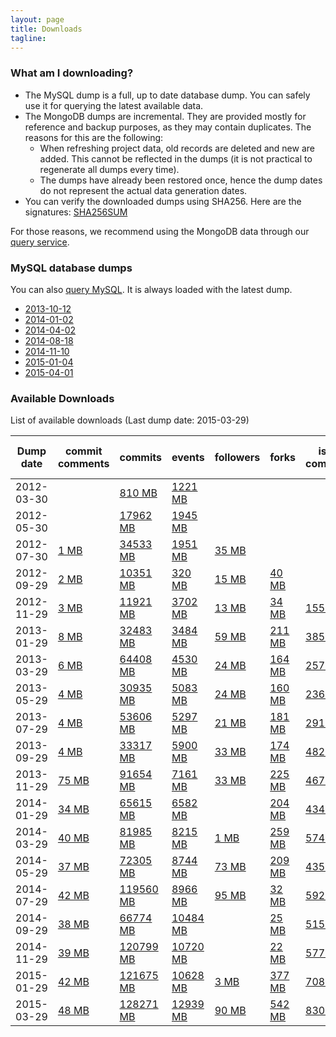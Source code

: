 ```yaml
---
layout: page
title: Downloads 
tagline: 
---
```


### What am I downloading?

* The MySQL dump is a full, up to date database dump. You can safely use it for querying the latest available data.
* The MongoDB dumps are incremental. They are provided mostly for reference and backup purposes, as they may contain duplicates. The reasons for this are the following:
  * When refreshing project data, old records are deleted and new are added. This cannot be reflected in the dumps (it is not practical to regenerate all dumps every time).
  * The dumps have already been restored once, hence the dump dates do not
represent the actual data generation dates.
* You can verify the downloaded dumps using SHA256. Here are the signatures: [SHA256SUM](/downloads/SHA256SUM)

For those reasons, we recommend using the MongoDB data through our [query
service](http://ghtorrent.org/raw.html). 

### MySQL database dumps 

You can also [query MySQL](/dblite). It is always loaded with the latest
dump.

* [2013-10-12](/downloads/mysql-2013-10-12.sql.gz)
* [2014-01-02](/downloads/mysql-2014-01-02.sql.gz)
* [2014-04-02](/downloads/mysql-2014-04-02.sql.gz)
* [2014-08-18](/downloads/mysql-2014-08-18.sql.gz)
* [2014-11-10](/downloads/mysql-2014-11-10.sql.gz)
* [2015-01-04](/downloads/mysql-2015-01-04.sql.gz)
* [2015-04-01](/downloads/mysql-2015-04-01.sql.gz)

### Available Downloads
List of available downloads (Last dump date: 2015-03-29)
<table class="table table-hover table-condensed">
<thead>
<tr>
<th>Dump date</th>
<th>commit comments</th>
<th>commits</th>
<th>events</th>
<th>followers</th>
<th>forks</th>
<th>issue comments</th>
<th>issue events</th>
<th>issues</th>
<th>org members</th>
<th>pull request comments</th>
<th>pull requests</th>
<th>repo collaborators</th>
<th>repo labels</th>
<th>repos</th>
<th>users</th>
<th>watchers</th>
</tr>
</thead>
<tbody>
<tr>
<td>2012-03-30</td>
<td>
</td>
<td>
<a href="http://ghtorrent.org/downloads/commits-dump.2012-03-30.tar.gz">810 MB</a>
</td>
<td>
<a href="http://ghtorrent.org/downloads/events-dump.2012-03-30.tar.gz">1221 MB</a>
</td>
<td>
</td>
<td>
</td>
<td>
</td>
<td>
</td>
<td>
</td>
<td>
</td>
<td>
</td>
<td>
</td>
<td>
</td>
<td>
</td>
<td>
</td>
<td>
</td>
<td>
</td>
</tr>
<tr>
<td>2012-05-30</td>
<td>
</td>
<td>
<a href="http://ghtorrent.org/downloads/commits-dump.2012-05-30.tar.gz">17962 MB</a>
</td>
<td>
<a href="http://ghtorrent.org/downloads/events-dump.2012-05-30.tar.gz">1945 MB</a>
</td>
<td>
</td>
<td>
</td>
<td>
</td>
<td>
</td>
<td>
</td>
<td>
</td>
<td>
</td>
<td>
</td>
<td>
</td>
<td>
</td>
<td>
</td>
<td>
</td>
<td>
</td>
</tr>
<tr>
<td>2012-07-30</td>
<td>
<a href="http://ghtorrent.org/downloads/commit_comments-dump.2012-07-30.tar.gz">1 MB</a>
</td>
<td>
<a href="http://ghtorrent.org/downloads/commits-dump.2012-07-30.tar.gz">34533 MB</a>
</td>
<td>
<a href="http://ghtorrent.org/downloads/events-dump.2012-07-30.tar.gz">1951 MB</a>
</td>
<td>
<a href="http://ghtorrent.org/downloads/followers-dump.2012-07-30.tar.gz">35 MB</a>
</td>
<td>
</td>
<td>
</td>
<td>
</td>
<td>
</td>
<td>
</td>
<td>
</td>
<td>
</td>
<td>
</td>
<td>
</td>
<td>
<a href="http://ghtorrent.org/downloads/repos-dump.2012-07-30.tar.gz">18 MB</a>
</td>
<td>
<a href="http://ghtorrent.org/downloads/users-dump.2012-07-30.tar.gz">29 MB</a>
</td>
<td>
</td>
</tr>
<tr>
<td>2012-09-29</td>
<td>
<a href="http://ghtorrent.org/downloads/commit_comments-dump.2012-09-29.tar.gz">2 MB</a>
</td>
<td>
<a href="http://ghtorrent.org/downloads/commits-dump.2012-09-29.tar.gz">10351 MB</a>
</td>
<td>
<a href="http://ghtorrent.org/downloads/events-dump.2012-09-29.tar.gz">320 MB</a>
</td>
<td>
<a href="http://ghtorrent.org/downloads/followers-dump.2012-09-29.tar.gz">15 MB</a>
</td>
<td>
<a href="http://ghtorrent.org/downloads/forks-dump.2012-09-29.tar.gz">40 MB</a>
</td>
<td>
</td>
<td>
</td>
<td>
</td>
<td>
<a href="http://ghtorrent.org/downloads/org_members-dump.2012-09-29.tar.gz">1 MB</a>
</td>
<td>
</td>
<td>
<a href="http://ghtorrent.org/downloads/pull_requests-dump.2012-09-29.tar.gz">8 MB</a>
</td>
<td>
<a href="http://ghtorrent.org/downloads/repo_collaborators-dump.2012-09-29.tar.gz">11 MB</a>
</td>
<td>
</td>
<td>
<a href="http://ghtorrent.org/downloads/repos-dump.2012-09-29.tar.gz">34 MB</a>
</td>
<td>
<a href="http://ghtorrent.org/downloads/users-dump.2012-09-29.tar.gz">16 MB</a>
</td>
<td>
<a href="http://ghtorrent.org/downloads/watchers-dump.2012-09-29.tar.gz">194 MB</a>
</td>
</tr>
<tr>
<td>2012-11-29</td>
<td>
<a href="http://ghtorrent.org/downloads/commit_comments-dump.2012-11-29.tar.gz">3 MB</a>
</td>
<td>
<a href="http://ghtorrent.org/downloads/commits-dump.2012-11-29.tar.gz">11921 MB</a>
</td>
<td>
<a href="http://ghtorrent.org/downloads/events-dump.2012-11-29.tar.gz">3702 MB</a>
</td>
<td>
<a href="http://ghtorrent.org/downloads/followers-dump.2012-11-29.tar.gz">13 MB</a>
</td>
<td>
<a href="http://ghtorrent.org/downloads/forks-dump.2012-11-29.tar.gz">34 MB</a>
</td>
<td>
<a href="http://ghtorrent.org/downloads/issue_comments-dump.2012-11-29.tar.gz">155 MB</a>
</td>
<td>
<a href="http://ghtorrent.org/downloads/issue_events-dump.2012-11-29.tar.gz">84 MB</a>
</td>
<td>
<a href="http://ghtorrent.org/downloads/issues-dump.2012-11-29.tar.gz">331 MB</a>
</td>
<td>
</td>
<td>
</td>
<td>
<a href="http://ghtorrent.org/downloads/pull_requests-dump.2012-11-29.tar.gz">8 MB</a>
</td>
<td>
<a href="http://ghtorrent.org/downloads/repo_collaborators-dump.2012-11-29.tar.gz">14 MB</a>
</td>
<td>
</td>
<td>
<a href="http://ghtorrent.org/downloads/repos-dump.2012-11-29.tar.gz">60 MB</a>
</td>
<td>
<a href="http://ghtorrent.org/downloads/users-dump.2012-11-29.tar.gz">7 MB</a>
</td>
<td>
<a href="http://ghtorrent.org/downloads/watchers-dump.2012-11-29.tar.gz">132 MB</a>
</td>
</tr>
<tr>
<td>2013-01-29</td>
<td>
<a href="http://ghtorrent.org/downloads/commit_comments-dump.2013-01-29.tar.gz">8 MB</a>
</td>
<td>
<a href="http://ghtorrent.org/downloads/commits-dump.2013-01-29.tar.gz">32483 MB</a>
</td>
<td>
<a href="http://ghtorrent.org/downloads/events-dump.2013-01-29.tar.gz">3484 MB</a>
</td>
<td>
<a href="http://ghtorrent.org/downloads/followers-dump.2013-01-29.tar.gz">59 MB</a>
</td>
<td>
<a href="http://ghtorrent.org/downloads/forks-dump.2013-01-29.tar.gz">211 MB</a>
</td>
<td>
<a href="http://ghtorrent.org/downloads/issue_comments-dump.2013-01-29.tar.gz">385 MB</a>
</td>
<td>
<a href="http://ghtorrent.org/downloads/issue_events-dump.2013-01-29.tar.gz">172 MB</a>
</td>
<td>
<a href="http://ghtorrent.org/downloads/issues-dump.2013-01-29.tar.gz">328 MB</a>
</td>
<td>
</td>
<td>
</td>
<td>
<a href="http://ghtorrent.org/downloads/pull_requests-dump.2013-01-29.tar.gz">49 MB</a>
</td>
<td>
<a href="http://ghtorrent.org/downloads/repo_collaborators-dump.2013-01-29.tar.gz">70 MB</a>
</td>
<td>
</td>
<td>
<a href="http://ghtorrent.org/downloads/repos-dump.2013-01-29.tar.gz">617 MB</a>
</td>
<td>
<a href="http://ghtorrent.org/downloads/users-dump.2013-01-29.tar.gz">40 MB</a>
</td>
<td>
<a href="http://ghtorrent.org/downloads/watchers-dump.2013-01-29.tar.gz">256 MB</a>
</td>
</tr>
<tr>
<td>2013-03-29</td>
<td>
<a href="http://ghtorrent.org/downloads/commit_comments-dump.2013-03-29.tar.gz">6 MB</a>
</td>
<td>
<a href="http://ghtorrent.org/downloads/commits-dump.2013-03-29.tar.gz">64408 MB</a>
</td>
<td>
<a href="http://ghtorrent.org/downloads/events-dump.2013-03-29.tar.gz">4530 MB</a>
</td>
<td>
<a href="http://ghtorrent.org/downloads/followers-dump.2013-03-29.tar.gz">24 MB</a>
</td>
<td>
<a href="http://ghtorrent.org/downloads/forks-dump.2013-03-29.tar.gz">164 MB</a>
</td>
<td>
<a href="http://ghtorrent.org/downloads/issue_comments-dump.2013-03-29.tar.gz">257 MB</a>
</td>
<td>
<a href="http://ghtorrent.org/downloads/issue_events-dump.2013-03-29.tar.gz">54 MB</a>
</td>
<td>
<a href="http://ghtorrent.org/downloads/issues-dump.2013-03-29.tar.gz">219 MB</a>
</td>
<td>
</td>
<td>
<a href="http://ghtorrent.org/downloads/pull_request_comments-dump.2013-03-29.tar.gz">22 MB</a>
</td>
<td>
<a href="http://ghtorrent.org/downloads/pull_requests-dump.2013-03-29.tar.gz">458 MB</a>
</td>
<td>
<a href="http://ghtorrent.org/downloads/repo_collaborators-dump.2013-03-29.tar.gz">12 MB</a>
</td>
<td>
</td>
<td>
<a href="http://ghtorrent.org/downloads/repos-dump.2013-03-29.tar.gz">1254 MB</a>
</td>
<td>
<a href="http://ghtorrent.org/downloads/users-dump.2013-03-29.tar.gz">32 MB</a>
</td>
<td>
<a href="http://ghtorrent.org/downloads/watchers-dump.2013-03-29.tar.gz">74 MB</a>
</td>
</tr>
<tr>
<td>2013-05-29</td>
<td>
<a href="http://ghtorrent.org/downloads/commit_comments-dump.2013-05-29.tar.gz">4 MB</a>
</td>
<td>
<a href="http://ghtorrent.org/downloads/commits-dump.2013-05-29.tar.gz">30935 MB</a>
</td>
<td>
<a href="http://ghtorrent.org/downloads/events-dump.2013-05-29.tar.gz">5083 MB</a>
</td>
<td>
<a href="http://ghtorrent.org/downloads/followers-dump.2013-05-29.tar.gz">24 MB</a>
</td>
<td>
<a href="http://ghtorrent.org/downloads/forks-dump.2013-05-29.tar.gz">160 MB</a>
</td>
<td>
<a href="http://ghtorrent.org/downloads/issue_comments-dump.2013-05-29.tar.gz">236 MB</a>
</td>
<td>
<a href="http://ghtorrent.org/downloads/issue_events-dump.2013-05-29.tar.gz">57 MB</a>
</td>
<td>
<a href="http://ghtorrent.org/downloads/issues-dump.2013-05-29.tar.gz">221 MB</a>
</td>
<td>
</td>
<td>
<a href="http://ghtorrent.org/downloads/pull_request_comments-dump.2013-05-29.tar.gz">6 MB</a>
</td>
<td>
<a href="http://ghtorrent.org/downloads/pull_requests-dump.2013-05-29.tar.gz">189 MB</a>
</td>
<td>
<a href="http://ghtorrent.org/downloads/repo_collaborators-dump.2013-05-29.tar.gz">12 MB</a>
</td>
<td>
</td>
<td>
<a href="http://ghtorrent.org/downloads/repos-dump.2013-05-29.tar.gz">492 MB</a>
</td>
<td>
<a href="http://ghtorrent.org/downloads/users-dump.2013-05-29.tar.gz">26 MB</a>
</td>
<td>
<a href="http://ghtorrent.org/downloads/watchers-dump.2013-05-29.tar.gz">68 MB</a>
</td>
</tr>
<tr>
<td>2013-07-29</td>
<td>
<a href="http://ghtorrent.org/downloads/commit_comments-dump.2013-07-29.tar.gz">4 MB</a>
</td>
<td>
<a href="http://ghtorrent.org/downloads/commits-dump.2013-07-29.tar.gz">53606 MB</a>
</td>
<td>
<a href="http://ghtorrent.org/downloads/events-dump.2013-07-29.tar.gz">5297 MB</a>
</td>
<td>
<a href="http://ghtorrent.org/downloads/followers-dump.2013-07-29.tar.gz">21 MB</a>
</td>
<td>
<a href="http://ghtorrent.org/downloads/forks-dump.2013-07-29.tar.gz">181 MB</a>
</td>
<td>
<a href="http://ghtorrent.org/downloads/issue_comments-dump.2013-07-29.tar.gz">291 MB</a>
</td>
<td>
<a href="http://ghtorrent.org/downloads/issue_events-dump.2013-07-29.tar.gz">60 MB</a>
</td>
<td>
<a href="http://ghtorrent.org/downloads/issues-dump.2013-07-29.tar.gz">233 MB</a>
</td>
<td>
</td>
<td>
<a href="http://ghtorrent.org/downloads/pull_request_comments-dump.2013-07-29.tar.gz">238 MB</a>
</td>
<td>
<a href="http://ghtorrent.org/downloads/pull_requests-dump.2013-07-29.tar.gz">245 MB</a>
</td>
<td>
<a href="http://ghtorrent.org/downloads/repo_collaborators-dump.2013-07-29.tar.gz">9 MB</a>
</td>
<td>
<a href="http://ghtorrent.org/downloads/repo_labels-dump.2013-07-29.tar.gz">7 MB</a>
</td>
<td>
<a href="http://ghtorrent.org/downloads/repos-dump.2013-07-29.tar.gz">586 MB</a>
</td>
<td>
<a href="http://ghtorrent.org/downloads/users-dump.2013-07-29.tar.gz">29 MB</a>
</td>
<td>
<a href="http://ghtorrent.org/downloads/watchers-dump.2013-07-29.tar.gz">75 MB</a>
</td>
</tr>
<tr>
<td>2013-09-29</td>
<td>
<a href="http://ghtorrent.org/downloads/commit_comments-dump.2013-09-29.tar.gz">4 MB</a>
</td>
<td>
<a href="http://ghtorrent.org/downloads/commits-dump.2013-09-29.tar.gz">33317 MB</a>
</td>
<td>
<a href="http://ghtorrent.org/downloads/events-dump.2013-09-29.tar.gz">5900 MB</a>
</td>
<td>
<a href="http://ghtorrent.org/downloads/followers-dump.2013-09-29.tar.gz">33 MB</a>
</td>
<td>
<a href="http://ghtorrent.org/downloads/forks-dump.2013-09-29.tar.gz">174 MB</a>
</td>
<td>
<a href="http://ghtorrent.org/downloads/issue_comments-dump.2013-09-29.tar.gz">482 MB</a>
</td>
<td>
<a href="http://ghtorrent.org/downloads/issue_events-dump.2013-09-29.tar.gz">67 MB</a>
</td>
<td>
<a href="http://ghtorrent.org/downloads/issues-dump.2013-09-29.tar.gz">246 MB</a>
</td>
<td>
</td>
<td>
<a href="http://ghtorrent.org/downloads/pull_request_comments-dump.2013-09-29.tar.gz">84 MB</a>
</td>
<td>
<a href="http://ghtorrent.org/downloads/pull_requests-dump.2013-09-29.tar.gz">880 MB</a>
</td>
<td>
<a href="http://ghtorrent.org/downloads/repo_collaborators-dump.2013-09-29.tar.gz">11 MB</a>
</td>
<td>
<a href="http://ghtorrent.org/downloads/repo_labels-dump.2013-09-29.tar.gz">1 MB</a>
</td>
<td>
<a href="http://ghtorrent.org/downloads/repos-dump.2013-09-29.tar.gz">530 MB</a>
</td>
<td>
<a href="http://ghtorrent.org/downloads/users-dump.2013-09-29.tar.gz">26 MB</a>
</td>
<td>
<a href="http://ghtorrent.org/downloads/watchers-dump.2013-09-29.tar.gz">67 MB</a>
</td>
</tr>
<tr>
<td>2013-11-29</td>
<td>
<a href="http://ghtorrent.org/downloads/commit_comments-dump.2013-11-29.tar.gz">75 MB</a>
</td>
<td>
<a href="http://ghtorrent.org/downloads/commits-dump.2013-11-29.tar.gz">91654 MB</a>
</td>
<td>
<a href="http://ghtorrent.org/downloads/events-dump.2013-11-29.tar.gz">7161 MB</a>
</td>
<td>
<a href="http://ghtorrent.org/downloads/followers-dump.2013-11-29.tar.gz">33 MB</a>
</td>
<td>
<a href="http://ghtorrent.org/downloads/forks-dump.2013-11-29.tar.gz">225 MB</a>
</td>
<td>
<a href="http://ghtorrent.org/downloads/issue_comments-dump.2013-11-29.tar.gz">467 MB</a>
</td>
<td>
<a href="http://ghtorrent.org/downloads/issue_events-dump.2013-11-29.tar.gz">91 MB</a>
</td>
<td>
<a href="http://ghtorrent.org/downloads/issues-dump.2013-11-29.tar.gz">368 MB</a>
</td>
<td>
</td>
<td>
<a href="http://ghtorrent.org/downloads/pull_request_comments-dump.2013-11-29.tar.gz">107 MB</a>
</td>
<td>
<a href="http://ghtorrent.org/downloads/pull_requests-dump.2013-11-29.tar.gz">49 MB</a>
</td>
<td>
<a href="http://ghtorrent.org/downloads/repo_collaborators-dump.2013-11-29.tar.gz">20 MB</a>
</td>
<td>
<a href="http://ghtorrent.org/downloads/repo_labels-dump.2013-11-29.tar.gz">2 MB</a>
</td>
<td>
<a href="http://ghtorrent.org/downloads/repos-dump.2013-11-29.tar.gz">847 MB</a>
</td>
<td>
<a href="http://ghtorrent.org/downloads/users-dump.2013-11-29.tar.gz">43 MB</a>
</td>
<td>
<a href="http://ghtorrent.org/downloads/watchers-dump.2013-11-29.tar.gz">110 MB</a>
</td>
</tr>
<tr>
<td>2014-01-29</td>
<td>
<a href="http://ghtorrent.org/downloads/commit_comments-dump.2014-01-29.tar.gz">34 MB</a>
</td>
<td>
<a href="http://ghtorrent.org/downloads/commits-dump.2014-01-29.tar.gz">65615 MB</a>
</td>
<td>
<a href="http://ghtorrent.org/downloads/events-dump.2014-01-29.tar.gz">6582 MB</a>
</td>
<td>
</td>
<td>
<a href="http://ghtorrent.org/downloads/forks-dump.2014-01-29.tar.gz">204 MB</a>
</td>
<td>
<a href="http://ghtorrent.org/downloads/issue_comments-dump.2014-01-29.tar.gz">434 MB</a>
</td>
<td>
<a href="http://ghtorrent.org/downloads/issue_events-dump.2014-01-29.tar.gz">103 MB</a>
</td>
<td>
<a href="http://ghtorrent.org/downloads/issues-dump.2014-01-29.tar.gz">376 MB</a>
</td>
<td>
</td>
<td>
<a href="http://ghtorrent.org/downloads/pull_request_comments-dump.2014-01-29.tar.gz">101 MB</a>
</td>
<td>
<a href="http://ghtorrent.org/downloads/pull_requests-dump.2014-01-29.tar.gz">49 MB</a>
</td>
<td>
<a href="http://ghtorrent.org/downloads/repo_collaborators-dump.2014-01-29.tar.gz">16 MB</a>
</td>
<td>
<a href="http://ghtorrent.org/downloads/repo_labels-dump.2014-01-29.tar.gz">2 MB</a>
</td>
<td>
<a href="http://ghtorrent.org/downloads/repos-dump.2014-01-29.tar.gz">749 MB</a>
</td>
<td>
<a href="http://ghtorrent.org/downloads/users-dump.2014-01-29.tar.gz">32 MB</a>
</td>
<td>
<a href="http://ghtorrent.org/downloads/watchers-dump.2014-01-29.tar.gz">129 MB</a>
</td>
</tr>
<tr>
<td>2014-03-29</td>
<td>
<a href="http://ghtorrent.org/downloads/commit_comments-dump.2014-03-29.tar.gz">40 MB</a>
</td>
<td>
<a href="http://ghtorrent.org/downloads/commits-dump.2014-03-29.tar.gz">81985 MB</a>
</td>
<td>
<a href="http://ghtorrent.org/downloads/events-dump.2014-03-29.tar.gz">8215 MB</a>
</td>
<td>
<a href="http://ghtorrent.org/downloads/followers-dump.2014-03-29.tar.gz">1 MB</a>
</td>
<td>
<a href="http://ghtorrent.org/downloads/forks-dump.2014-03-29.tar.gz">259 MB</a>
</td>
<td>
<a href="http://ghtorrent.org/downloads/issue_comments-dump.2014-03-29.tar.gz">574 MB</a>
</td>
<td>
<a href="http://ghtorrent.org/downloads/issue_events-dump.2014-03-29.tar.gz">113 MB</a>
</td>
<td>
<a href="http://ghtorrent.org/downloads/issues-dump.2014-03-29.tar.gz">372 MB</a>
</td>
<td>
</td>
<td>
<a href="http://ghtorrent.org/downloads/pull_request_comments-dump.2014-03-29.tar.gz">170 MB</a>
</td>
<td>
<a href="http://ghtorrent.org/downloads/pull_requests-dump.2014-03-29.tar.gz">4180 MB</a>
</td>
<td>
<a href="http://ghtorrent.org/downloads/repo_collaborators-dump.2014-03-29.tar.gz">22 MB</a>
</td>
<td>
<a href="http://ghtorrent.org/downloads/repo_labels-dump.2014-03-29.tar.gz">2 MB</a>
</td>
<td>
<a href="http://ghtorrent.org/downloads/repos-dump.2014-03-29.tar.gz">918 MB</a>
</td>
<td>
<a href="http://ghtorrent.org/downloads/users-dump.2014-03-29.tar.gz">40 MB</a>
</td>
<td>
<a href="http://ghtorrent.org/downloads/watchers-dump.2014-03-29.tar.gz">185 MB</a>
</td>
</tr>
<tr>
<td>2014-05-29</td>
<td>
<a href="http://ghtorrent.org/downloads/commit_comments-dump.2014-05-29.tar.gz">37 MB</a>
</td>
<td>
<a href="http://ghtorrent.org/downloads/commits-dump.2014-05-29.tar.gz">72305 MB</a>
</td>
<td>
<a href="http://ghtorrent.org/downloads/events-dump.2014-05-29.tar.gz">8744 MB</a>
</td>
<td>
<a href="http://ghtorrent.org/downloads/followers-dump.2014-05-29.tar.gz">73 MB</a>
</td>
<td>
<a href="http://ghtorrent.org/downloads/forks-dump.2014-05-29.tar.gz">209 MB</a>
</td>
<td>
<a href="http://ghtorrent.org/downloads/issue_comments-dump.2014-05-29.tar.gz">435 MB</a>
</td>
<td>
<a href="http://ghtorrent.org/downloads/issue_events-dump.2014-05-29.tar.gz">83 MB</a>
</td>
<td>
<a href="http://ghtorrent.org/downloads/issues-dump.2014-05-29.tar.gz">433 MB</a>
</td>
<td>
</td>
<td>
<a href="http://ghtorrent.org/downloads/pull_request_comments-dump.2014-05-29.tar.gz">167 MB</a>
</td>
<td>
<a href="http://ghtorrent.org/downloads/pull_requests-dump.2014-05-29.tar.gz">533 MB</a>
</td>
<td>
<a href="http://ghtorrent.org/downloads/repo_collaborators-dump.2014-05-29.tar.gz">43 MB</a>
</td>
<td>
<a href="http://ghtorrent.org/downloads/repo_labels-dump.2014-05-29.tar.gz">24 MB</a>
</td>
<td>
<a href="http://ghtorrent.org/downloads/repos-dump.2014-05-29.tar.gz">647 MB</a>
</td>
<td>
<a href="http://ghtorrent.org/downloads/users-dump.2014-05-29.tar.gz">34 MB</a>
</td>
<td>
<a href="http://ghtorrent.org/downloads/watchers-dump.2014-05-29.tar.gz">710 MB</a>
</td>
</tr>
<tr>
<td>2014-07-29</td>
<td>
<a href="http://ghtorrent.org/downloads/commit_comments-dump.2014-07-29.tar.gz">42 MB</a>
</td>
<td>
<a href="http://ghtorrent.org/downloads/commits-dump.2014-07-29.tar.gz">119560 MB</a>
</td>
<td>
<a href="http://ghtorrent.org/downloads/events-dump.2014-07-29.tar.gz">8966 MB</a>
</td>
<td>
<a href="http://ghtorrent.org/downloads/followers-dump.2014-07-29.tar.gz">95 MB</a>
</td>
<td>
<a href="http://ghtorrent.org/downloads/forks-dump.2014-07-29.tar.gz">32 MB</a>
</td>
<td>
<a href="http://ghtorrent.org/downloads/issue_comments-dump.2014-07-29.tar.gz">592 MB</a>
</td>
<td>
<a href="http://ghtorrent.org/downloads/issue_events-dump.2014-07-29.tar.gz">106 MB</a>
</td>
<td>
<a href="http://ghtorrent.org/downloads/issues-dump.2014-07-29.tar.gz">373 MB</a>
</td>
<td>
<a href="http://ghtorrent.org/downloads/org_members-dump.2014-07-29.tar.gz">16 MB</a>
</td>
<td>
<a href="http://ghtorrent.org/downloads/pull_request_comments-dump.2014-07-29.tar.gz">187 MB</a>
</td>
<td>
<a href="http://ghtorrent.org/downloads/pull_requests-dump.2014-07-29.tar.gz">640 MB</a>
</td>
<td>
<a href="http://ghtorrent.org/downloads/repo_collaborators-dump.2014-07-29.tar.gz">132 MB</a>
</td>
<td>
<a href="http://ghtorrent.org/downloads/repo_labels-dump.2014-07-29.tar.gz">92 MB</a>
</td>
<td>
<a href="http://ghtorrent.org/downloads/repos-dump.2014-07-29.tar.gz">539 MB</a>
</td>
<td>
<a href="http://ghtorrent.org/downloads/users-dump.2014-07-29.tar.gz">44 MB</a>
</td>
<td>
<a href="http://ghtorrent.org/downloads/watchers-dump.2014-07-29.tar.gz">267 MB</a>
</td>
</tr>
<tr>
<td>2014-09-29</td>
<td>
<a href="http://ghtorrent.org/downloads/commit_comments-dump.2014-09-29.tar.gz">38 MB</a>
</td>
<td>
<a href="http://ghtorrent.org/downloads/commits-dump.2014-09-29.tar.gz">66774 MB</a>
</td>
<td>
<a href="http://ghtorrent.org/downloads/events-dump.2014-09-29.tar.gz">10484 MB</a>
</td>
<td>
</td>
<td>
<a href="http://ghtorrent.org/downloads/forks-dump.2014-09-29.tar.gz">25 MB</a>
</td>
<td>
<a href="http://ghtorrent.org/downloads/issue_comments-dump.2014-09-29.tar.gz">515 MB</a>
</td>
<td>
<a href="http://ghtorrent.org/downloads/issue_events-dump.2014-09-29.tar.gz">142 MB</a>
</td>
<td>
<a href="http://ghtorrent.org/downloads/issues-dump.2014-09-29.tar.gz">356 MB</a>
</td>
<td>
</td>
<td>
<a href="http://ghtorrent.org/downloads/pull_request_comments-dump.2014-09-29.tar.gz">220 MB</a>
</td>
<td>
<a href="http://ghtorrent.org/downloads/pull_requests-dump.2014-09-29.tar.gz">531 MB</a>
</td>
<td>
<a href="http://ghtorrent.org/downloads/repo_collaborators-dump.2014-09-29.tar.gz">85 MB</a>
</td>
<td>
<a href="http://ghtorrent.org/downloads/repo_labels-dump.2014-09-29.tar.gz">59 MB</a>
</td>
<td>
<a href="http://ghtorrent.org/downloads/repos-dump.2014-09-29.tar.gz">345 MB</a>
</td>
<td>
<a href="http://ghtorrent.org/downloads/users-dump.2014-09-29.tar.gz">25 MB</a>
</td>
<td>
<a href="http://ghtorrent.org/downloads/watchers-dump.2014-09-29.tar.gz">220 MB</a>
</td>
</tr>
<tr>
<td>2014-11-29</td>
<td>
<a href="http://ghtorrent.org/downloads/commit_comments-dump.2014-11-29.tar.gz">39 MB</a>
</td>
<td>
<a href="http://ghtorrent.org/downloads/commits-dump.2014-11-29.tar.gz">120799 MB</a>
</td>
<td>
<a href="http://ghtorrent.org/downloads/events-dump.2014-11-29.tar.gz">10720 MB</a>
</td>
<td>
</td>
<td>
<a href="http://ghtorrent.org/downloads/forks-dump.2014-11-29.tar.gz">22 MB</a>
</td>
<td>
<a href="http://ghtorrent.org/downloads/issue_comments-dump.2014-11-29.tar.gz">577 MB</a>
</td>
<td>
<a href="http://ghtorrent.org/downloads/issue_events-dump.2014-11-29.tar.gz">139 MB</a>
</td>
<td>
<a href="http://ghtorrent.org/downloads/issues-dump.2014-11-29.tar.gz">415 MB</a>
</td>
<td>
</td>
<td>
<a href="http://ghtorrent.org/downloads/pull_request_comments-dump.2014-11-29.tar.gz">215 MB</a>
</td>
<td>
<a href="http://ghtorrent.org/downloads/pull_requests-dump.2014-11-29.tar.gz">681 MB</a>
</td>
<td>
<a href="http://ghtorrent.org/downloads/repo_collaborators-dump.2014-11-29.tar.gz">92 MB</a>
</td>
<td>
<a href="http://ghtorrent.org/downloads/repo_labels-dump.2014-11-29.tar.gz">82 MB</a>
</td>
<td>
<a href="http://ghtorrent.org/downloads/repos-dump.2014-11-29.tar.gz">681 MB</a>
</td>
<td>
<a href="http://ghtorrent.org/downloads/users-dump.2014-11-29.tar.gz">36 MB</a>
</td>
<td>
<a href="http://ghtorrent.org/downloads/watchers-dump.2014-11-29.tar.gz">232 MB</a>
</td>
</tr>
<tr>
<td>2015-01-29</td>
<td>
<a href="http://ghtorrent.org/downloads/commit_comments-dump.2015-01-29.tar.gz">42 MB</a>
</td>
<td>
<a href="http://ghtorrent.org/downloads/commits-dump.2015-01-29.tar.gz">121675 MB</a>
</td>
<td>
<a href="http://ghtorrent.org/downloads/events-dump.2015-01-29.tar.gz">10628 MB</a>
</td>
<td>
<a href="http://ghtorrent.org/downloads/followers-dump.2015-01-29.tar.gz">3 MB</a>
</td>
<td>
<a href="http://ghtorrent.org/downloads/forks-dump.2015-01-29.tar.gz">377 MB</a>
</td>
<td>
<a href="http://ghtorrent.org/downloads/issue_comments-dump.2015-01-29.tar.gz">708 MB</a>
</td>
<td>
<a href="http://ghtorrent.org/downloads/issue_events-dump.2015-01-29.tar.gz">208 MB</a>
</td>
<td>
<a href="http://ghtorrent.org/downloads/issues-dump.2015-01-29.tar.gz">444 MB</a>
</td>
<td>
</td>
<td>
<a href="http://ghtorrent.org/downloads/pull_request_comments-dump.2015-01-29.tar.gz">358 MB</a>
</td>
<td>
<a href="http://ghtorrent.org/downloads/pull_requests-dump.2015-01-29.tar.gz">761 MB</a>
</td>
<td>
</td>
<td>
<a href="http://ghtorrent.org/downloads/repo_labels-dump.2015-01-29.tar.gz">146 MB</a>
</td>
<td>
<a href="http://ghtorrent.org/downloads/repos-dump.2015-01-29.tar.gz">1256 MB</a>
</td>
<td>
<a href="http://ghtorrent.org/downloads/users-dump.2015-01-29.tar.gz">48 MB</a>
</td>
<td>
<a href="http://ghtorrent.org/downloads/watchers-dump.2015-01-29.tar.gz">255 MB</a>
</td>
</tr>
<tr>
<td>2015-03-29</td>
<td>
<a href="http://ghtorrent.org/downloads/commit_comments-dump.2015-03-29.tar.gz">48 MB</a>
</td>
<td>
<a href="http://ghtorrent.org/downloads/commits-dump.2015-03-29.tar.gz">128271 MB</a>
</td>
<td>
<a href="http://ghtorrent.org/downloads/events-dump.2015-03-29.tar.gz">12939 MB</a>
</td>
<td>
<a href="http://ghtorrent.org/downloads/followers-dump.2015-03-29.tar.gz">90 MB</a>
</td>
<td>
<a href="http://ghtorrent.org/downloads/forks-dump.2015-03-29.tar.gz">542 MB</a>
</td>
<td>
<a href="http://ghtorrent.org/downloads/issue_comments-dump.2015-03-29.tar.gz">830 MB</a>
</td>
<td>
<a href="http://ghtorrent.org/downloads/issue_events-dump.2015-03-29.tar.gz">208 MB</a>
</td>
<td>
<a href="http://ghtorrent.org/downloads/issues-dump.2015-03-29.tar.gz">520 MB</a>
</td>
<td>
<a href="http://ghtorrent.org/downloads/org_members-dump.2015-03-29.tar.gz">2 MB</a>
</td>
<td>
<a href="http://ghtorrent.org/downloads/pull_request_comments-dump.2015-03-29.tar.gz">317 MB</a>
</td>
<td>
<a href="http://ghtorrent.org/downloads/pull_requests-dump.2015-03-29.tar.gz">937 MB</a>
</td>
<td>
</td>
<td>
<a href="http://ghtorrent.org/downloads/repo_labels-dump.2015-03-29.tar.gz">191 MB</a>
</td>
<td>
<a href="http://ghtorrent.org/downloads/repos-dump.2015-03-29.tar.gz">1490 MB</a>
</td>
<td>
<a href="http://ghtorrent.org/downloads/users-dump.2015-03-29.tar.gz">53 MB</a>
</td>
<td>
<a href="http://ghtorrent.org/downloads/watchers-dump.2015-03-29.tar.gz">273 MB</a>
</td>
</tr>
</tbody>
</table>
